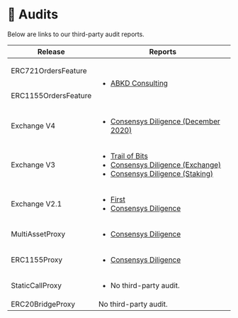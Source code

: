 # 🔎 Audits

Below are links to our third-party audit reports.

| Release                                                   | Reports                                                                                                                                                                                                                                                                                                                                                                      |
| --------------------------------------------------------- | ---------------------------------------------------------------------------------------------------------------------------------------------------------------------------------------------------------------------------------------------------------------------------------------------------------------------------------------------------------------------------- |
| <p>ERC721OrdersFeature</p><p><br>ERC1155OrdersFeature</p> | <ul><li><a href="https://s3.us-east-2.amazonaws.com/zeips.0x.org/audits/abdk-consulting/ABDK_0x_Solidity_v_1_0.pdf">ABKD Consulting</a></li></ul>                                                                                                                                                                                                                            |
| Exchange V4                                               | <ul><li><a href="https://consensys.net/diligence/audits/2020/12/0x-exchange-v4/">Consensys Diligence (December 2020)</a></li></ul>                                                                                                                                                                                                                                           |
| Exchange V3                                               | <ul><li><a href="http://zeips.0x.org.s3-website.us-east-2.amazonaws.com/audits/56/trail-of-bits/audit.pdf">Trail of Bits</a></li><li><a href="https://diligence.consensys.net/audits/2019/09/0x-v3-exchange/">Consensys Diligence (Exchange)</a></li><li><a href="https://diligence.consensys.net/audits/2019/10/0x-v3-staking/">Consensys Diligence (Staking)</a></li></ul> |
| Exchange V2.1                                             | <ul><li><a href="https://docs.google.com/document/d/1jYv6V21MfCSwCS5fxD6ZyaLWGzkpRSUO0lZpST94XsA/edit">First</a></li><li><a href="https://github.com/ConsenSys/0x_audit_report_2018-07-23">Consensys Diligence</a></li></ul>                                                                                                                                                 |
| MultiAssetProxy                                           | <ul><li><a href="https://github.com/ConsenSys/0x-audit-report-2018-12">Consensys Diligence</a></li></ul>                                                                                                                                                                                                                                                                     |
| ERC1155Proxy                                              | <ul><li><a href="https://github.com/ConsenSys/0x-audit-report-2019-05">Consensys Diligence</a></li></ul>                                                                                                                                                                                                                                                                     |
| StaticCallProxy                                           | <ul><li>No third-party audit.</li></ul>                                                                                                                                                                                                                                                                                                                                      |
| ERC20BridgeProxy                                          | No third-party audit.                                                                                                                                                                                                                                                                                                                                                        |

